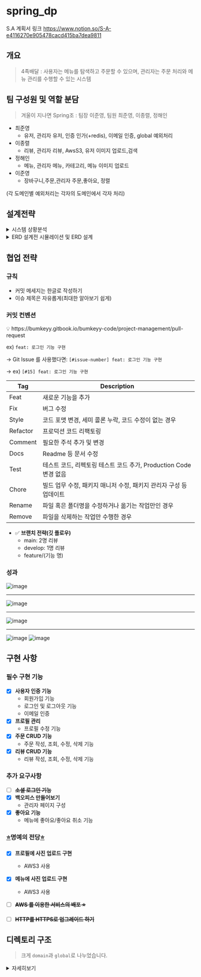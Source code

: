 # spring_dp

S.A 계획서 링크
https://www.notion.so/S-A-e4116270e905478cacd415ba7dea9811


## 개요 
> 4족배달 : 사용자는 메뉴를 탐색하고 주문할 수 있으며, 관리자는 주문 처리와 메뉴 관리를 수행할 수 있는 시스템

## 팀 구성원 및 역할 분담 
> 겨울이 지나면 Spring조 : 팀장 이준영, 팀원 최준영, 이종렬, 정해인     

* 최준영
  * 유저, 관리자 유저, 인증 인가(+redis), 이메일 인증, global 예외처리 
* 이종렬
  * 리뷰, 관리자 리뷰, AwsS3, 유저 이미지 업로드,검색
* 정해인
  * 메뉴, 관리자 메뉴, 카테고리, 메뉴 이미지 업로드
* 이준영
  * 장바구니,주문,관리자 주문,좋아요, 정렬

(각 도메인별 예외처리는 각자의 도메인에서 각자 처리)

## 설계전략

<details>
<summary>시스템 상황분석</summary>


- `4족 배달`은 `회원가입`을 할 수 있다.
    - id, **email, nickname, password**, intro, image
    - `id`, `email`, `password`, `nickname - 램덤 닉네임 기본으로 부여`,`ex) 바나나123
    - `이메일` 인증 기능이 존재한다.
    - `사용자`는 `손님`, `관리자`로 구분된다.
- `로그인을 안한 사용자`는
    - 리뷰 목록을 조회할 수 있다.
        - 메뉴 목록을 조회할 수 있다.
        - 작성된 모든 리뷰를 조회할 수 있다.
    - 카테고리별로 최신순 / 좋아요순으로 메뉴목록을 조회할 수 있다.
    - 다른 사람의 마이페이지를 볼 수 있다.
        - 닉네임, 사진, 한 줄 소개를 볼 수 있다.
        - 해당 사용자의 리뷰 목록, 좋아요 목록을 볼 수 있다.
- `로그인 사용자(손님)`는
    - `장바구니`에 `메뉴`를 담을 수 있다.
    - `손님`은 `장바구니`를 여러개 사용 가능하다 (1 : N)
    - 하나의 `장바구니`에는 여러 개의 `메뉴` 를 담을 수 있으며, 수량은 제한이없다.
    - 사용자는 본인의 `장바구니`에 담긴 `메뉴`를 `주문`할 수 있다.
    - 주문한 메뉴를 관리자가 진행을 하기 전까진 취소할 수 있다.
    - `리뷰`를 작성할 수 있다.
        - ~~별점을 추가할 수 있다. (보류)~~
    - `리뷰`를 수정할 수 있다.
    
    - `리뷰`를 삭제할 수 있다.
    - `메뉴` `좋아요`를 누를 수 있다. (N:M)
    - 자신의 `프로필`을 `수정`할 수 있다.
        - `주문 내역`을 볼 수 있다.
        - 자신이 작성한 `리뷰 목록`을 볼 수 있다.
        - 자신이 누른 `좋아요 목록`을 볼 수 있다.
        - 닉네임이나 한 줄 소개, 사진은 바로 `수정` 가능하다.
        - `비밀번호` `수정`은 한번 더 비밀번호를 `검증`한다.
        - 최근 3번 안에 사용한 비밀번호는 사용할 수 없다.
        - 로그인 또는 비밀번호 수정 시도를 3번 이상할 경우, 계정을 잠군다.
- `로그인 사용자 (관리자)` 는
    - `상품`을 `추가`할 수 있다.
        - 상품의 카테고리를 하나 이상 지정해야한다.
    - `상품`을 `수정`할 수 있다.
    - `상품`을 `삭제`할 수 있다.
    - `카테고리`를 `추가` 할 수 있다.
    - `카테고리`를 `수정`할 수 있다.
    - `카테고리`를 `삭제`할 수 있다
    - 당일 `판매 상품 목록`을 `조회`할 수 있다.
    - `총 판매 상품 목록`을 `조회`할 수 있다
    - `판매내역`을 `삭제`할 수 있다.
    - `주문 보류중`인 주문을 `취소` 혹은 `진행중`으로 변경할 수 있다.
    - `주문 진행중`인 주문을 `완료`상태로 변경 할 수 있다.
    - 사용의 `리뷰`를 관리 할 수 있다.
    - 사용자들을 조회할 수 있다.
    - 주문 처리를 할 수 있다. (보류 → 진행 중→ 완료 / 보류 → 취소) → Enum
    - 관리자가 사용자의 등급을 조정할 수 있다. (일반 사용자 → 관리자)


</details>


<details>
 
<summary>ERD 설계전 시뮬레이션 및 ERD 설계</summary>

![image](https://github.com/junyeong237/spring_dp/assets/70509488/124e8602-eb20-4fe4-b11f-3cc4d0eb24ac)


![erd](https://github.com/junyeong237/spring_dp/assets/70509488/331fdcf9-69c0-47df-85b8-b10bee63d81e)

https://www.erdcloud.com/d/KSXe7seXT4ftQCYD9

</details>
 

## 협업 전략

### 규칙

- 커밋 메세지는 한글로 작성하기
- 이슈 제목은 자유롭게(최대한 알아보기 쉽게)

### 커밋 컨벤션

<aside>
💡 https://bumkeyy.gitbook.io/bumkeyy-code/project-management/pull-request

</aside>

ex) `feat: 로그인 기능 구현`

→ Git Issue 를 사용했다면: `[#issue-number] feat: 로그인 기능 구현`

→ ex) `[#15] feat: 로그인 기능 구현`

| Tag | Description |
| --- | --- |
| Feat | 새로운 기능을 추가 |
| Fix | 버그 수정 |
| Style | 코드 포맷 변경, 세미 콜론 누락, 코드 수정이 없는 경우 |
| Refactor | 프로덕션 코드 리팩토링 |
| Comment | 필요한 주석 추가 및 변경 |
| Docs | Readme 등 문서 수정 |
| Test | 테스트 코드, 리펙토링 테스트 코드 추가, Production Code 변경 없음 |
| Chore | 빌드 업무 수정, 패키지 매니저 수정, 패키지 관리자 구성 등 업데이트  |
| Rename | 파일 혹은 폴더명을 수정하거나 옮기는 작업만인 경우 |
| Remove | 파일을 삭제하는 작업만 수행한 경우 |
- ✅ **브랜치 전략(깃 플로우)**
    - main: 2명 리뷰
    - develop: 1명 리뷰
    - feature/(기능 명)

### 성과

![image](https://github.com/junyeong237/spring_dp/assets/70509488/0e5014e6-d322-4c6d-b1e3-65e7400093b9)

---------------------------------------------------------------------------------------------------------------

![image](https://github.com/junyeong237/spring_dp/assets/70509488/595815c8-4975-4207-a45a-d8d61db9c80b)


---------------------------------------------------------------------------------------------------------------

![image](https://github.com/junyeong237/spring_dp/assets/70509488/e3a5a945-6618-4c55-9485-99fc14522aaa)


---------------------------------------------------------------------------------------------------------------
![image](https://github.com/junyeong237/spring_dp/assets/70509488/4a8c7268-3173-4020-bc1d-aa35504d094b)
![image](https://github.com/junyeong237/spring_dp/assets/70509488/5efd541a-7a56-415c-a779-b524b38f416c)



 
## 구현 사항 

### **필수 구현 기능**

- [x]  **사용자 인증 기능**
    - 회원가입 기능
    - 로그인 및 로그아웃 기능
    - 이메일 인증
- [x]  **프로필 관리**
    - 프로필 수정 기능
- [x]  **주문 CRUD 기능**
    - 주문 작성, 조회, 수정, 삭제 기능
- [x]  **리뷰 CRUD 기능**
    - 리뷰 작성, 조회, 수정, 삭제 기능 


### **추가 요구사항**

- [ ]  ~~**소셜 로그인 기능**~~
- [x] **백오피스 만들어보기**
    - 관리자 페이지 구성
- [x]  **좋아요 기능**
    - 메뉴에 좋아요/좋아요 취소 기능


### [⭐](https://emojipedia.org/star/)명예의 전당[⭐](https://emojipedia.org/star/)

- [x] **프로필에 사진 업로드 구현**
    - AWS3 사용
- [x] **메뉴에 사진 업로드 구현**
    - AWS3 사용
- [ ] ~~**AWS 를 이용한 서비스의 배포 ⭐**~~
- [ ] ~~**HTTP를 HTTPS로 업그레이드 하기**~~
     

## 디렉토리 구조
> 크게 `domain`과 `global`로 나누었습니다.     
<details>
<summary>자세히보기</summary>

```
├─main
│  ├─java
│  │  └─com
│  │      └─example
│  │          └─dp
│  │              │  DpApplication.java
│  │              │
│  │              ├─domain
│  │              │  ├─admin
│  │              │  │  ├─controller
│  │              │  │  │      AdminCategoryController.java
│  │              │  │  │      AdminMenuController.java
│  │              │  │  │      AdminOrderController.java
│  │              │  │  │      AdminReviewController.java
│  │              │  │  │      AdminUserController.java
│  │              │  │  │      TempController.java
│  │              │  │  │
│  │              │  │  └─service
│  │              │  │      │  AdminCategoryService.java
│  │              │  │      │  AdminMenuService.java
│  │              │  │      │  AdminOrderService.java
│  │              │  │      │  AdminReviewService.java
│  │              │  │      │  AdminUserService.java
│  │              │  │      │
│  │              │  │      └─impl
│  │              │  │              AdminCategoryServiceImpl.java
│  │              │  │              AdminMenuServiceImpl.java
│  │              │  │              AdminOrderServiceImpl.java
│  │              │  │              AdminReviewServiceImpl.java
│  │              │  │              AdminUserServiceImpl.java
│  │              │  │
│  │              │  ├─cart
│  │              │  │  ├─controller
│  │              │  │  │      CartController.java
│  │              │  │  │
│  │              │  │  ├─dto
│  │              │  │  │  ├─request
│  │              │  │  │  │      CartDeleteRequestMenuDto.java
│  │              │  │  │  │      CartRequestMenuDto.java
│  │              │  │  │  │
│  │              │  │  │  └─response
│  │              │  │  │          CartResponseDto.java
│  │              │  │  │
│  │              │  │  ├─entity
│  │              │  │  │      Cart.java
│  │              │  │  │
│  │              │  │  ├─exception
│  │              │  │  │      CartErrorCode.java
│  │              │  │  │      NotFoundCartMenuExcepiton.java
│  │              │  │  │      NotFoundMenuException.java
│  │              │  │  │
│  │              │  │  ├─repository
│  │              │  │  │      CartRepository.java
│  │              │  │  │
│  │              │  │  └─service
│  │              │  │      │  CartService.java
│  │              │  │      │
│  │              │  │      └─impl
│  │              │  │              CartServiceImpl.java
│  │              │  │
│  │              │  ├─category
│  │              │  │  ├─dto
│  │              │  │  │  ├─request
│  │              │  │  │  │      CategoryRequestDto.java
│  │              │  │  │  │
│  │              │  │  │  └─response
│  │              │  │  │          CategoryResponseDto.java
│  │              │  │  │
│  │              │  │  ├─entity
│  │              │  │  │      Category.java
│  │              │  │  │
│  │              │  │  ├─exception
│  │              │  │  │      CategoryErrorCode.java
│  │              │  │  │      ExistsCategoryTypeException.java
│  │              │  │  │      ForbiddenDeleteCategoryException.java
│  │              │  │  │      NotFoundCategoryException.java
│  │              │  │  │
│  │              │  │  └─repository
│  │              │  │          CategoryRepository.java
│  │              │  │
│  │              │  ├─menu
│  │              │  │  ├─controller
│  │              │  │  │      MenuController.java
│  │              │  │  │
│  │              │  │  ├─dto
│  │              │  │  │  ├─request
│  │              │  │  │  │      MenuRequestDto.java
│  │              │  │  │  │
│  │              │  │  │  └─response
│  │              │  │  │          MenuDetailResponseDto.java
│  │              │  │  │          MenuSimpleResponseDto.java
│  │              │  │  │
│  │              │  │  ├─entity
│  │              │  │  │      Menu.java
│  │              │  │  │
│  │              │  │  ├─exception
│  │              │  │  │      ExistsMenuNameException.java
│  │              │  │  │      ForbiddenUpdateMenuException.java
│  │              │  │  │      InvalidInputException.java
│  │              │  │  │      MenuErrorCode.java
│  │              │  │  │      NotFoundMenuException.java
│  │              │  │  │
│  │              │  │  ├─repository
│  │              │  │  │      MenuRepository.java
│  │              │  │  │
│  │              │  │  └─service
│  │              │  │      │  MenuService.java
│  │              │  │      │
│  │              │  │      └─impl
│  │              │  │              MenuServiceImpl.java
│  │              │  │
│  │              │  ├─menucategory
│  │              │  │  ├─entity
│  │              │  │  │      MenuCategory.java
│  │              │  │  │
│  │              │  │  └─repository
│  │              │  │          MenuCategoryRepository.java
│  │              │  │
│  │              │  ├─menulike
│  │              │  │  ├─controller
│  │              │  │  │      MenuLikeController.java
│  │              │  │  │
│  │              │  │  ├─entity
│  │              │  │  │      MenuLike.java
│  │              │  │  │
│  │              │  │  ├─repository
│  │              │  │  │      MenuLikeRepository.java
│  │              │  │  │
│  │              │  │  └─service
│  │              │  │      │  MenuLikeService.java
│  │              │  │      │
│  │              │  │      └─impl
│  │              │  │              MenuLikeServiceImpl.java
│  │              │  │
│  │              │  ├─model
│  │              │  │      TimeEntity.java
│  │              │  │
│  │              │  ├─order
│  │              │  │  ├─controller
│  │              │  │  │      OrderController.java
│  │              │  │  │
│  │              │  │  ├─dto
│  │              │  │  │  ├─request
│  │              │  │  │  │      OrderStateRequestDto.java
│  │              │  │  │  │
│  │              │  │  │  └─response
│  │              │  │  │          OrderResponseDto.java
│  │              │  │  │
│  │              │  │  ├─entity
│  │              │  │  │      Order.java
│  │              │  │  │      OrderState.java
│  │              │  │  │
│  │              │  │  ├─exception
│  │              │  │  │      ForbiddenDeleteOrderRoleExcepiton.java
│  │              │  │  │      ForbiddenDeleteOrderStateException.java
│  │              │  │  │      ForbiddenOrderQuantity.java
│  │              │  │  │      ForbiddenOrderState.java
│  │              │  │  │      ForbiddenOrderStateNotCreated.java
│  │              │  │  │      ForbiddenOrderStateNotPending.java
│  │              │  │  │      NotFoundCartListForOrderException.java
│  │              │  │  │      NotFoundOrderException.java
│  │              │  │  │      OrderErrorCode.java
│  │              │  │  │
│  │              │  │  ├─repository
│  │              │  │  │      OrderRepository.java
│  │              │  │  │
│  │              │  │  └─service
│  │              │  │      │  OrderService.java
│  │              │  │      │
│  │              │  │      └─impl
│  │              │  │              OrderServiceImpl.java
│  │              │  │
│  │              │  ├─ordermenu
│  │              │  │  ├─entity
│  │              │  │  │      OrderMenu.java
│  │              │  │  │
│  │              │  │  └─repository
│  │              │  │          OrderMenuRepository.java
│  │              │  │
│  │              │  ├─review
│  │              │  │  ├─controller
│  │              │  │  │      ReviewController.java
│  │              │  │  │
│  │              │  │  ├─dto
│  │              │  │  │  ├─request
│  │              │  │  │  │      ReviewRequestDto.java
│  │              │  │  │  │
│  │              │  │  │  └─response
│  │              │  │  │          ReviewResponseDto.java
│  │              │  │  │
│  │              │  │  ├─entity
│  │              │  │  │      Review.java
│  │              │  │  │
│  │              │  │  ├─exception
│  │              │  │  │      ForbiddenAccessReviewException.java
│  │              │  │  │      ForbiddenCreateReviewException.java
│  │              │  │  │      NotFoundOrderException.java
│  │              │  │  │      NotFoundReviewException.java
│  │              │  │  │      ReviewAlreadyExistsException.java
│  │              │  │  │      ReviewErrorCode.java
│  │              │  │  │
│  │              │  │  ├─repository
│  │              │  │  │      ReviewRepository.java
│  │              │  │  │
│  │              │  │  └─service
│  │              │  │      │  ReviewService.java
│  │              │  │      │
│  │              │  │      └─impl
│  │              │  │              ReviewServiceImpl.java
│  │              │  │
│  │              │  └─user
│  │              │      ├─constant
│  │              │      │      UserConstant.java
│  │              │      │
│  │              │      ├─controller
│  │              │      │      UserController.java
│  │              │      │
│  │              │      ├─dto
│  │              │      │  ├─request
│  │              │      │  │      UserCheckCodeRequestDto.java
│  │              │      │  │      UserDeleteRequestDto.java
│  │              │      │  │      UserIntroduceMessageUpdateRequestDto.java
│  │              │      │  │      UserLoginRequestDto.java
│  │              │      │  │      UsernameUpdateRequestDto.java
│  │              │      │  │      UserPasswordUpdateRequestDto.java
│  │              │      │  │      UserSendMailRequestDto.java
│  │              │      │  │      UserSignupRequestDto.java
│  │              │      │  │
│  │              │      │  └─response
│  │              │      │          PasswordHistoryResponseDto.java
│  │              │      │          UserCheckCodeResponseDto.java
│  │              │      │          UserIntroduceMessageUpdateResponseDto.java
│  │              │      │          UsernameUpdateResponseDto.java
│  │              │      │          UserPasswordUpdateResponseDto.java
│  │              │      │          UserResponseDto.java
│  │              │      │
│  │              │      ├─entity
│  │              │      │      AuthEmail.java
│  │              │      │      PasswordHistory.java
│  │              │      │      User.java
│  │              │      │      UserRole.java
│  │              │      │      UserStatus.java
│  │              │      │
│  │              │      ├─exception
│  │              │      │      BlockedUserException.java
│  │              │      │      ExistsUserEmailException.java
│  │              │      │      ExistsUsernameException.java
│  │              │      │      NotFoundUserException.java
│  │              │      │      PasswordRestrictionException.java
│  │              │      │      UnauthenticatedAuthEmailException.java
│  │              │      │      UnauthorizedEmailException.java
│  │              │      │      UserErrorCode.java
│  │              │      │      VerifyPasswordException.java
│  │              │      │
│  │              │      ├─repository
│  │              │      │      AuthEmailRepository.java
│  │              │      │      PasswordHistoryRepository.java
│  │              │      │      UserRepository.java
│  │              │      │
│  │              │      └─service
│  │              │          │  AuthEmailService.java
│  │              │          │  PasswordHistoryService.java
│  │              │          │  UserService.java
│  │              │          │
│  │              │          └─impl
│  │              │                  AuthEmailServiceImpl.java
│  │              │                  PasswordHistoryServiceImpl.java
│  │              │                  UserLogoutImpl.java
│  │              │                  UserServiceImpl.java
│  │              │
│  │              └─global
│  │                  ├─config
│  │                  │      AwsS3Config.java
│  │                  │      JasyptConfig.java
│  │                  │      JpaAuditingConfig.java
│  │                  │      MailConfig.java
│  │                  │      RedisConfig.java
│  │                  │      WebSecurityConfig.java
│  │                  │
│  │                  ├─exception
│  │                  │  │  RestApiException.java
│  │                  │  │
│  │                  │  ├─code
│  │                  │  │      CommonErrorCode.java
│  │                  │  │      ErrorCode.java
│  │                  │  │
│  │                  │  ├─handler
│  │                  │  │      GlobalExceptionHandler.java
│  │                  │  │
│  │                  │  └─response
│  │                  │          ErrorResponse.java
│  │                  │
│  │                  ├─infra
│  │                  │  └─mail
│  │                  │      ├─exception
│  │                  │      │      ExpiredCodeException.java
│  │                  │      │      MailErrorCode.java
│  │                  │      │
│  │                  │      └─service
│  │                  │          │  MailService.java
│  │                  │          │
│  │                  │          └─impl
│  │                  │                  MailServiceImpl.java
│  │                  │
│  │                  ├─jwt
│  │                  │      JwtUtil.java
│  │                  │
│  │                  ├─redis
│  │                  │      RedisUtil.java
│  │                  │
│  │                  ├─s3
│  │                  │  │  AwsS3Util.java
│  │                  │  │
│  │                  │  └─exception
│  │                  │          AwsS3ErrorCode.java
│  │                  │          AwsS3InternalException.java
│  │                  │          FileTypeNotAllowedException.java
│  │                  │          NotFoundS3FileException.java
│  │                  │
│  │                  └─security
│  │                          JwtAuthenticationFilter.java
│  │                          JwtAuthorizationFilter.java
│  │                          UserDetailsImpl.java
│  │                          UserDetailsServiceImpl.java
│  │
│  └─resources
│      │  application-dev.yml
│      │  application.yml
│      │  data.sql
│      │
│      ├─static
│      │  ├─css
│      │  │      style.css
│      │  │
│      │  └─js
│      │          basic.js
│      │          basic1.js
│      │
│      └─templates
│              index.html
│              login.html
│              mail.html
│              signup.html
│
└─test
    ├─java
    │  └─com
    │      └─example
    │          └─dp
    │              │  TestRedisConfiguration.java
    │              │
    │              ├─domain
    │              │  ├─admin
    │              │  │  └─service
    │              │  │      └─impl
    │              │  │              AdminReviewServiceImplTest.java
    │              │  │              AdminUserServiceImplTest.java
    │              │  │
    │              │  ├─cart
    │              │  │      CartIntegrationTest.java
    │              │  │
    │              │  ├─category
    │              │  │  └─service
    │              │  │      └─impl
    │              │  │              AdminCategoryServiceImplTest.java
    │              │  │
    │              │  ├─menu
    │              │  │  └─service
    │              │  │      └─impl
    │              │  │              MenuServiceImplTest.java
    │              │  │
    │              │  ├─order
    │              │  │      AdminOrderIntegrationTest.java
    │              │  │      OrderIntegrationTest.java
    │              │  │
    │              │  └─review
    │              │      └─service
    │              │          └─impl
    │              │                  ReviewServiceImplTest.java
    │              │
    │              └─global
    │                  ├─cart
    │                  └─config
    │                          JasyptConfigTest.java
    │
    └─resources
            application-test.properties
            application.yml
            data.sql


```

</details>





